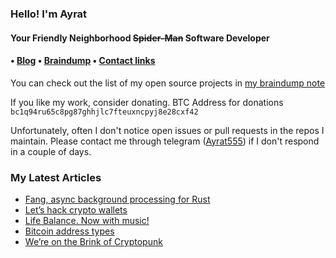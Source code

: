 <h3>Hello! I'm Ayrat<br></h3>

<h4> Your Friendly Neighborhood <strike>Spider-Man</strike> Software Developer <h4>

<h4> • <a href="https://www.badykov.com/">Blog</a> • <a href="https://braindump.badykov.com/">Braindump</a> • <a href="https://braindump.badykov.com/notes/20210901184335-my_resources_and_social_links/">Contact links</a></h4>

You can check out the list of my open source projects in <a href="https://braindump.badykov.com/notes/20210830181701-my_projects/">my braindump note</a>

If you like my work, consider donating. BTC Address for donations `bc1q94ru65c8pg87ghhjlc7fteuxncpyj8e28cxf42`

Unfortunately, often I don't notice open issues or pull requests in the repos I maintain. Please contact me through telegram (<a href="https://t.me/ayrat555">Ayrat555</a>) if I don't respond in a couple of days.
<h3>My Latest Articles</h3>

<!-- BLOG-POST-LIST:START -->
- [Fang, async background processing for Rust](https://www.badykov.com/rust/async-processing/)
- [Let’s hack crypto wallets](https://www.badykov.com/common/hack/)
- [Life Balance. Now with music!](https://www.badykov.com/gamedev/life-balance-music/)
- [Bitcoin address types](https://www.badykov.com/bitcoin/bitcoin-addresses/)
- [We’re on the Brink of Cryptopunk](https://www.badykov.com/elixir/cryptopunk/)
<!-- BLOG-POST-LIST:END -->

